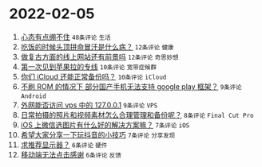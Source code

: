 # 2022-02-05

1. [心态有点绷不住](https://www.v2ex.com/t/831937) `48条评论` `生活`
1. [吃饭的时候头顶拼命冒汗是什么病？](https://www.v2ex.com/t/831954) `12条评论` `健康`
1. [做复古方面的线上网站还有前景吗](https://www.v2ex.com/t/831953) `12条评论` `奇思妙想`
1. [第一次见到苹果拉的专线](https://www.v2ex.com/t/831950) `10条评论` `宽带症候群`
1. [你们 iCloud 还能正常备份吗？](https://www.v2ex.com/t/831941) `10条评论` `iCloud`
1. [不刷 ROM 的情况下 部分国产手机无法支持 google play 框架？](https://www.v2ex.com/t/831936) `9条评论` `Android`
1. [外网能否访问 vps 中的 127.0.0.1](https://www.v2ex.com/t/831935) `9条评论` `VPS`
1. [日常拍摄的照片和视频素材怎么合理管理和备份呢？](https://www.v2ex.com/t/831940) `8条评论` `Final Cut Pro`
1. [iOS 上微信选图片有什么好的解决方案嘛？](https://www.v2ex.com/t/831946) `7条评论` `iOS`
1. [希望大家分享一下玩抖音的小技巧](https://www.v2ex.com/t/831944) `7条评论` `分享发现`
1. [求推荐显示器？](https://www.v2ex.com/t/831942) `6条评论` `硬件`
1. [移动端无法点击感谢](https://www.v2ex.com/t/831938) `6条评论` `反馈`
